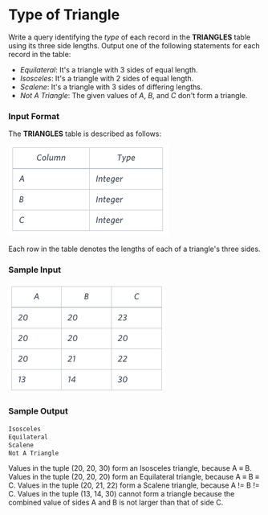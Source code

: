 ﻿# Type of Triangle
Write a query identifying the *type* of each record in the **TRIANGLES** table using its three side lengths. Output one of the following statements for each record in the table:
 - *Equilateral*: It's a triangle with 3 sides of equal length.
 - *Isosceles*: It's a triangle with 2 sides of equal length.
 - *Scalene*: It's a triangle with 3 sides of differing lengths.
 - *Not A Triangle*: The given values of *A*, *B*, and *C* don't form a triangle.
### Input Format
The **TRIANGLES** table is described as follows:

![TRIANGLES Table](image1.png)

Each row in the table denotes the lengths of each of a triangle's three sides.
### Sample Input

![Employee Table](image2.png)
### Sample Output
```
Isosceles
Equilateral
Scalene
Not A Triangle
```
Values in the tuple (20, 20, 30) form an Isosceles triangle, because A ≡ B. 
Values in the tuple (20, 20, 20) form an Equilateral triangle, because A ≡ B ≡ C. Values in the tuple (20, 21, 22) form a Scalene triangle, because A != B != C. 
Values in the tuple (13, 14, 30) cannot form a triangle because the combined value of sides A and B is not larger than that of side C.